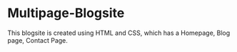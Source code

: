 # Multipage-Blogsite
This blogsite is created using HTML and CSS, which has a Homepage, Blog page, Contact Page.
